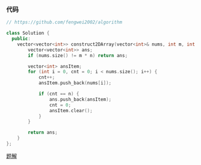 ### 代码

```cpp
// https://github.com/fengwei2002/algorithm

class Solution {
  public:
    vector<vector<int>> construct2DArray(vector<int>& nums, int m, int n) {
        vector<vector<int>> ans;
        if (nums.size() != m * n) return ans;

        vector<int> ansItem;
        for (int i = 0, cnt = 0; i < nums.size(); i++) {
            cnt++;
            ansItem.push_back(nums[i]);

            if (cnt == n) {
                ans.push_back(ansItem);
                cnt = 0;
                ansItem.clear();
            }
        }

        return ans;
    }
};
```

[题解](https://leetcode-cn.com/problems/convert-1d-array-into-2d-array/solution/lc5871-fengwei2002-by-fengwei2002-rfme/)